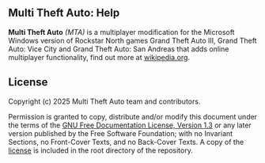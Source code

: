 ## Multi Theft Auto: Help

**Multi Theft Auto** *(MTA)* is a multiplayer modification for the Microsoft Windows version of Rockstar North games Grand Theft Auto III, Grand Theft Auto: Vice City and Grand Theft Auto: San Andreas that adds online multiplayer functionality, find out more at [wikipedia.org](https://en.wikipedia.org/wiki/Multi_Theft_Auto).

## License

Copyright (c) 2025 Multi Theft Auto team and contributors.

Permission is granted to copy, distribute and/or modify this document under the terms of the [GNU Free Documentation License, Version 1.3](https://www.gnu.org/licenses/fdl-1.3.html) or any later version published by the Free Software Foundation; with no Invariant Sections, no Front-Cover Texts, and no Back-Cover Texts. A copy of the [license](LICENSE.md) is included in the root directory of the repository.
